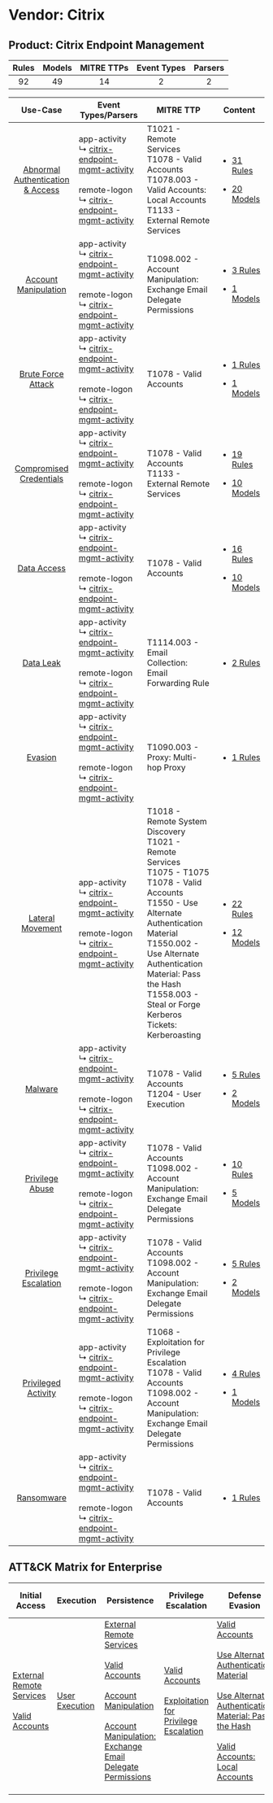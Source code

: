 Vendor: Citrix
==============
Product: Citrix Endpoint Management
-----------------------------------
| Rules | Models | MITRE TTPs | Event Types | Parsers |
|:-----:|:------:|:----------:|:-----------:|:-------:|
|  92   |   49   |     14     |      2      |    2    |

|                                           Use-Case                                           | Event Types/Parsers                                                                                                                                                                                                                | MITRE TTP                                                                                                                                                                                                                                                                                    | Content                                                                                                                                         |
|:--------------------------------------------------------------------------------------------:| ---------------------------------------------------------------------------------------------------------------------------------------------------------------------------------------------------------------------------------- | -------------------------------------------------------------------------------------------------------------------------------------------------------------------------------------------------------------------------------------------------------------------------------------------- | ----------------------------------------------------------------------------------------------------------------------------------------------- |
| [Abnormal Authentication & Access](../../../UseCases/uc_abnormal_authentication_&_access.md) |  app-activity<br> ↳ [citrix-endpoint-mgmt-activity](Parsers/parserContent_citrix-endpoint-mgmt-activity.md)<br><br> remote-logon<br> ↳ [citrix-endpoint-mgmt-activity](Parsers/parserContent_citrix-endpoint-mgmt-activity.md)<br> | T1021 - Remote Services<br>T1078 - Valid Accounts<br>T1078.003 - Valid Accounts: Local Accounts<br>T1133 - External Remote Services<br>                                                                                                                                                      | [<ul><li>31 Rules</li></ul><ul><li>20 Models</li></ul>](Rules_Models/r_m_citrix_citrix_endpoint_management_Abnormal_Authentication_&_Access.md) |
|             [Account Manipulation](../../../UseCases/uc_account_manipulation.md)             |  app-activity<br> ↳ [citrix-endpoint-mgmt-activity](Parsers/parserContent_citrix-endpoint-mgmt-activity.md)<br><br> remote-logon<br> ↳ [citrix-endpoint-mgmt-activity](Parsers/parserContent_citrix-endpoint-mgmt-activity.md)<br> | T1098.002 - Account Manipulation: Exchange Email Delegate Permissions<br>                                                                                                                                                                                                                    | [<ul><li>3 Rules</li></ul><ul><li>1 Models</li></ul>](Rules_Models/r_m_citrix_citrix_endpoint_management_Account_Manipulation.md)               |
|               [Brute Force Attack](../../../UseCases/uc_brute_force_attack.md)               |  app-activity<br> ↳ [citrix-endpoint-mgmt-activity](Parsers/parserContent_citrix-endpoint-mgmt-activity.md)<br><br> remote-logon<br> ↳ [citrix-endpoint-mgmt-activity](Parsers/parserContent_citrix-endpoint-mgmt-activity.md)<br> | T1078 - Valid Accounts<br>                                                                                                                                                                                                                                                                   | [<ul><li>1 Rules</li></ul><ul><li>1 Models</li></ul>](Rules_Models/r_m_citrix_citrix_endpoint_management_Brute_Force_Attack.md)                 |
|          [Compromised Credentials](../../../UseCases/uc_compromised_credentials.md)          |  app-activity<br> ↳ [citrix-endpoint-mgmt-activity](Parsers/parserContent_citrix-endpoint-mgmt-activity.md)<br><br> remote-logon<br> ↳ [citrix-endpoint-mgmt-activity](Parsers/parserContent_citrix-endpoint-mgmt-activity.md)<br> | T1078 - Valid Accounts<br>T1133 - External Remote Services<br>                                                                                                                                                                                                                               | [<ul><li>19 Rules</li></ul><ul><li>10 Models</li></ul>](Rules_Models/r_m_citrix_citrix_endpoint_management_Compromised_Credentials.md)          |
|                      [Data Access](../../../UseCases/uc_data_access.md)                      |  app-activity<br> ↳ [citrix-endpoint-mgmt-activity](Parsers/parserContent_citrix-endpoint-mgmt-activity.md)<br><br> remote-logon<br> ↳ [citrix-endpoint-mgmt-activity](Parsers/parserContent_citrix-endpoint-mgmt-activity.md)<br> | T1078 - Valid Accounts<br>                                                                                                                                                                                                                                                                   | [<ul><li>16 Rules</li></ul><ul><li>10 Models</li></ul>](Rules_Models/r_m_citrix_citrix_endpoint_management_Data_Access.md)                      |
|                        [Data Leak](../../../UseCases/uc_data_leak.md)                        |  app-activity<br> ↳ [citrix-endpoint-mgmt-activity](Parsers/parserContent_citrix-endpoint-mgmt-activity.md)<br><br> remote-logon<br> ↳ [citrix-endpoint-mgmt-activity](Parsers/parserContent_citrix-endpoint-mgmt-activity.md)<br> | T1114.003 - Email Collection: Email Forwarding Rule<br>                                                                                                                                                                                                                                      | [<ul><li>2 Rules</li></ul>](Rules_Models/r_m_citrix_citrix_endpoint_management_Data_Leak.md)                                                    |
|                          [Evasion](../../../UseCases/uc_evasion.md)                          |  app-activity<br> ↳ [citrix-endpoint-mgmt-activity](Parsers/parserContent_citrix-endpoint-mgmt-activity.md)<br><br> remote-logon<br> ↳ [citrix-endpoint-mgmt-activity](Parsers/parserContent_citrix-endpoint-mgmt-activity.md)<br> | T1090.003 - Proxy: Multi-hop Proxy<br>                                                                                                                                                                                                                                                       | [<ul><li>1 Rules</li></ul>](Rules_Models/r_m_citrix_citrix_endpoint_management_Evasion.md)                                                      |
|                 [Lateral Movement](../../../UseCases/uc_lateral_movement.md)                 |  app-activity<br> ↳ [citrix-endpoint-mgmt-activity](Parsers/parserContent_citrix-endpoint-mgmt-activity.md)<br><br> remote-logon<br> ↳ [citrix-endpoint-mgmt-activity](Parsers/parserContent_citrix-endpoint-mgmt-activity.md)<br> | T1018 - Remote System Discovery<br>T1021 - Remote Services<br>T1075 - T1075<br>T1078 - Valid Accounts<br>T1550 - Use Alternate Authentication Material<br>T1550.002 - Use Alternate Authentication Material: Pass the Hash<br>T1558.003 - Steal or Forge Kerberos Tickets: Kerberoasting<br> | [<ul><li>22 Rules</li></ul><ul><li>12 Models</li></ul>](Rules_Models/r_m_citrix_citrix_endpoint_management_Lateral_Movement.md)                 |
|                          [Malware](../../../UseCases/uc_malware.md)                          |  app-activity<br> ↳ [citrix-endpoint-mgmt-activity](Parsers/parserContent_citrix-endpoint-mgmt-activity.md)<br><br> remote-logon<br> ↳ [citrix-endpoint-mgmt-activity](Parsers/parserContent_citrix-endpoint-mgmt-activity.md)<br> | T1078 - Valid Accounts<br>T1204 - User Execution<br>                                                                                                                                                                                                                                         | [<ul><li>5 Rules</li></ul><ul><li>2 Models</li></ul>](Rules_Models/r_m_citrix_citrix_endpoint_management_Malware.md)                            |
|                  [Privilege Abuse](../../../UseCases/uc_privilege_abuse.md)                  |  app-activity<br> ↳ [citrix-endpoint-mgmt-activity](Parsers/parserContent_citrix-endpoint-mgmt-activity.md)<br><br> remote-logon<br> ↳ [citrix-endpoint-mgmt-activity](Parsers/parserContent_citrix-endpoint-mgmt-activity.md)<br> | T1078 - Valid Accounts<br>T1098.002 - Account Manipulation: Exchange Email Delegate Permissions<br>                                                                                                                                                                                          | [<ul><li>10 Rules</li></ul><ul><li>5 Models</li></ul>](Rules_Models/r_m_citrix_citrix_endpoint_management_Privilege_Abuse.md)                   |
|             [Privilege Escalation](../../../UseCases/uc_privilege_escalation.md)             |  app-activity<br> ↳ [citrix-endpoint-mgmt-activity](Parsers/parserContent_citrix-endpoint-mgmt-activity.md)<br><br> remote-logon<br> ↳ [citrix-endpoint-mgmt-activity](Parsers/parserContent_citrix-endpoint-mgmt-activity.md)<br> | T1078 - Valid Accounts<br>T1098.002 - Account Manipulation: Exchange Email Delegate Permissions<br>                                                                                                                                                                                          | [<ul><li>5 Rules</li></ul><ul><li>2 Models</li></ul>](Rules_Models/r_m_citrix_citrix_endpoint_management_Privilege_Escalation.md)               |
|              [Privileged Activity](../../../UseCases/uc_privileged_activity.md)              |  app-activity<br> ↳ [citrix-endpoint-mgmt-activity](Parsers/parserContent_citrix-endpoint-mgmt-activity.md)<br><br> remote-logon<br> ↳ [citrix-endpoint-mgmt-activity](Parsers/parserContent_citrix-endpoint-mgmt-activity.md)<br> | T1068 - Exploitation for Privilege Escalation<br>T1078 - Valid Accounts<br>T1098.002 - Account Manipulation: Exchange Email Delegate Permissions<br>                                                                                                                                         | [<ul><li>4 Rules</li></ul><ul><li>1 Models</li></ul>](Rules_Models/r_m_citrix_citrix_endpoint_management_Privileged_Activity.md)                |
|                       [Ransomware](../../../UseCases/uc_ransomware.md)                       |  app-activity<br> ↳ [citrix-endpoint-mgmt-activity](Parsers/parserContent_citrix-endpoint-mgmt-activity.md)<br><br> remote-logon<br> ↳ [citrix-endpoint-mgmt-activity](Parsers/parserContent_citrix-endpoint-mgmt-activity.md)<br> | T1078 - Valid Accounts<br>                                                                                                                                                                                                                                                                   | [<ul><li>1 Rules</li></ul>](Rules_Models/r_m_citrix_citrix_endpoint_management_Ransomware.md)                                                   |

ATT&CK Matrix for Enterprise
----------------------------
| Initial Access                                                                                                                                   | Execution                                                           | Persistence                                                                                                                                                                                                                                                                                                                                 | Privilege Escalation                                                                                                                                          | Defense Evasion                                                                                                                                                                                                                                                                                                                                                   | Credential Access                                                                                                                                                                           | Discovery                                                                    | Lateral Movement                                                                                                                                               | Collection                                                                                                                                                            | Command and Control                                                                                                                       | Exfiltration | Impact |
| ------------------------------------------------------------------------------------------------------------------------------------------------ | ------------------------------------------------------------------- | ------------------------------------------------------------------------------------------------------------------------------------------------------------------------------------------------------------------------------------------------------------------------------------------------------------------------------------------- | ------------------------------------------------------------------------------------------------------------------------------------------------------------- | ----------------------------------------------------------------------------------------------------------------------------------------------------------------------------------------------------------------------------------------------------------------------------------------------------------------------------------------------------------------- | ------------------------------------------------------------------------------------------------------------------------------------------------------------------------------------------- | ---------------------------------------------------------------------------- | -------------------------------------------------------------------------------------------------------------------------------------------------------------- | --------------------------------------------------------------------------------------------------------------------------------------------------------------------- | ----------------------------------------------------------------------------------------------------------------------------------------- | ------------ | ------ |
| [External Remote Services](https://attack.mitre.org/techniques/T1133)<br><br>[Valid Accounts](https://attack.mitre.org/techniques/T1078)<br><br> | [User Execution](https://attack.mitre.org/techniques/T1204)<br><br> | [External Remote Services](https://attack.mitre.org/techniques/T1133)<br><br>[Valid Accounts](https://attack.mitre.org/techniques/T1078)<br><br>[Account Manipulation](https://attack.mitre.org/techniques/T1098)<br><br>[Account Manipulation: Exchange Email Delegate Permissions](https://attack.mitre.org/techniques/T1098/002)<br><br> | [Valid Accounts](https://attack.mitre.org/techniques/T1078)<br><br>[Exploitation for Privilege Escalation](https://attack.mitre.org/techniques/T1068)<br><br> | [Valid Accounts](https://attack.mitre.org/techniques/T1078)<br><br>[Use Alternate Authentication Material](https://attack.mitre.org/techniques/T1550)<br><br>[Use Alternate Authentication Material: Pass the Hash](https://attack.mitre.org/techniques/T1550/002)<br><br>[Valid Accounts: Local Accounts](https://attack.mitre.org/techniques/T1078/003)<br><br> | [Steal or Forge Kerberos Tickets](https://attack.mitre.org/techniques/T1558)<br><br>[Steal or Forge Kerberos Tickets: Kerberoasting](https://attack.mitre.org/techniques/T1558/003)<br><br> | [Remote System Discovery](https://attack.mitre.org/techniques/T1018)<br><br> | [Remote Services](https://attack.mitre.org/techniques/T1021)<br><br>[Use Alternate Authentication Material](https://attack.mitre.org/techniques/T1550)<br><br> | [Email Collection](https://attack.mitre.org/techniques/T1114)<br><br>[Email Collection: Email Forwarding Rule](https://attack.mitre.org/techniques/T1114/003)<br><br> | [Proxy: Multi-hop Proxy](https://attack.mitre.org/techniques/T1090/003)<br><br>[Proxy](https://attack.mitre.org/techniques/T1090)<br><br> |              |        |